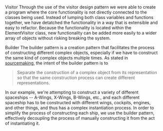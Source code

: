 Visitor
Through the use of the visitor design pattern we were able to create a program where the core functionality is not directly connected to the classes being used. Instead of lumping both class variables and functions together, we have detatched the functionality in a way that is extensible and easy to refactor. Because the functionality is located within the ElementVisitor class, new functionality can be added more easily to a wider array of objects without risking breaking the system.

Builder
The builder pattern is a creation pattern that facilitates the process of constructing different complex objects, especially if we have to construct the same kind of complex objects multiple times. As stated in [sourcemaking,]() the intent of the builder pattern is to

> Separate the construction of a complex object from its representation so that the same construction process can create different representations. 

In our example, we're attempting to construct a variety of different spaceships -- A-Wings, X-Wings, B-Wings, etc., and each different spaceship has to be constructed with different wings, cockpits, engines, and other things, and thus has a complex instantiation process. In order to simplify the process of constructing each ship, we use the builder pattern, effectively decoupling the process of manually constructing it from the act of instantiating it. 